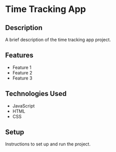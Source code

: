 # Time Tracking App

## Description

A brief description of the time tracking app project.

## Features

- Feature 1
- Feature 2
- Feature 3

## Technologies Used

- JavaScript
- HTML
- CSS

## Setup

Instructions to set up and run the project.
